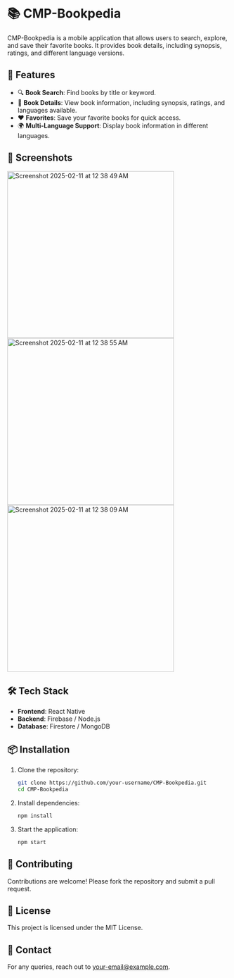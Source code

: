# 📚 CMP-Bookpedia

CMP-Bookpedia is a mobile application that allows users to search, explore, and save their favorite books. It provides book details, including synopsis, ratings, and different language versions.

## 🚀 Features
- 🔍 **Book Search**: Find books by title or keyword.
- 📖 **Book Details**: View book information, including synopsis, ratings, and languages available.
- ❤️ **Favorites**: Save your favorite books for quick access.
- 🌍 **Multi-Language Support**: Display book information in different languages.

## 📸 Screenshots
<img width="379" alt="Screenshot 2025-02-11 at 12 38 49 AM" src="https://github.com/user-attachments/assets/4e4ffbdf-3992-4b05-818a-2d4df3397119" />
<img width="379" alt="Screenshot 2025-02-11 at 12 38 55 AM" src="https://github.com/user-attachments/assets/3e2760a5-5636-49ae-baf2-9d17fd4fd920" />

<img width="379" alt="Screenshot 2025-02-11 at 12 38 09 AM" src="https://github.com/user-attachments/assets/d3505c44-6e76-4bc5-9456-e0b69c25426e" />


## 🛠 Tech Stack
- **Frontend**: React Native
- **Backend**: Firebase / Node.js
- **Database**: Firestore / MongoDB

## 📦 Installation
1. Clone the repository:
   ```sh
   git clone https://github.com/your-username/CMP-Bookpedia.git
   cd CMP-Bookpedia
   ```
2. Install dependencies:
   ```sh
   npm install
   ```
3. Start the application:
   ```sh
   npm start
   ```

## 🤝 Contributing
Contributions are welcome! Please fork the repository and submit a pull request.

## 📄 License
This project is licensed under the MIT License.

## 📧 Contact
For any queries, reach out to [your-email@example.com](mailto:your-email@example.com).



